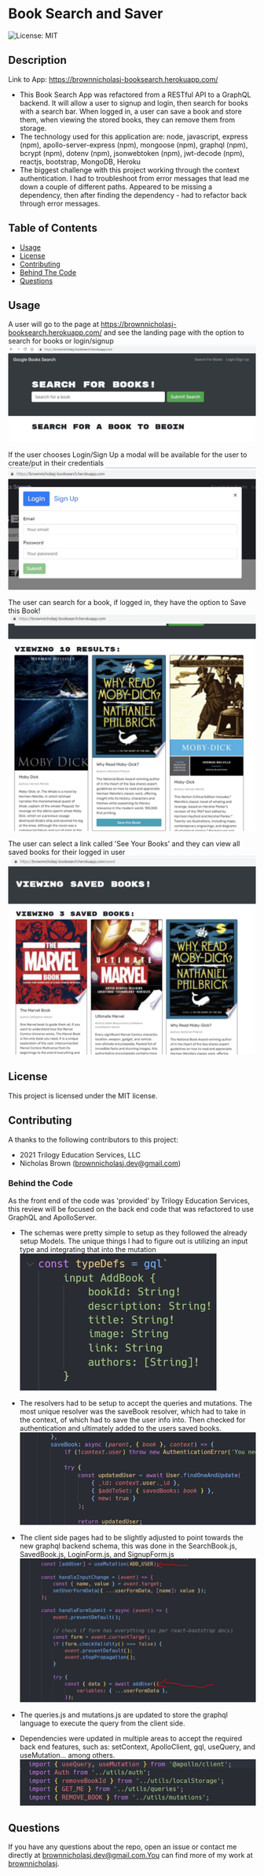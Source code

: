 # Book Search and Saver

![License: MIT](https://img.shields.io/badge/License-MIT-green)

## Description

Link to App: https://brownnicholasj-booksearch.herokuapp.com/

- This Book Search App was refactored from a RESTful API to a GraphQL backend.
  It will allow a user to signup and login, then search for books with a search
  bar. When logged in, a user can save a book and store them, when viewing the
  stored books, they can remove them from storage.
- The technology used for this application are: node, javascript, express (npm),
  apollo-server-express (npm), mongoose (npm), graphql (npm), bcrypt (npm),
  dotenv (npm), jsonwebtoken (npm), jwt-decode (npm), reactjs, bootstrap,
  MongoDB, Heroku
- The biggest challenge with this project working through the context
  authentication. I had to troubleshoot from error messages that lead me down a
  couple of different paths. Appeared to be missing a dependency, then after
  finding the dependency - had to refactor back through error messages.

## Table of Contents

- [Usage](#usage)
- [License](#license)
- [Contributing](#contributing)
- [Behind The Code](#behind-the-code)
- [Questions](#questions)

## Usage

A user will go to the page at https://brownnicholasj-booksearch.herokuapp.com/
and see the landing page with the option to search for books or login/signup
![usage001](./screenshots/usage001.jpg)

If the user chooses Login/Sign Up a modal will be available for the user to
create/put in their credentials ![usage002](./screenshots/usage002.jpg)

The user can search for a book, if logged in, they have the option to Save this
Book! ![usage003](./screenshots/usage003.jpg)

The user can select a link called 'See Your Books' and they can view all saved
books for their logged in user ![usage004](./screenshots/usage004.jpg)

## License

This project is licensed under the MIT license.

## Contributing

A thanks to the following contributors to this project:

- 2021 Trilogy Education Services, LLC
- Nicholas Brown (brownnicholasj.dev@gmail.com)

### Behind the Code

As the front end of the code was 'provided' by Trilogy Education Services, this
review will be focused on the back end code that was refactored to use GraphQL
and ApolloServer.

- The schemas were pretty simple to setup as they followed the already setup
  Models. The unique things I had to figure out is utilizing an input type and
  integrating that into the mutation ![btc001](./screenshots/btc001.jpg)

- The resolvers had to be setup to accept the queries and mutations. The most
  unique resolver was the saveBook resolver, which had to take in the context,
  of which had to save the user info into. Then checked for authentication and
  ultimately added to the users saved books. ![btc002](./screenshots/btc002.jpg)

- The client side pages had to be slightly adjusted to point towards the new
  graphql backend schema, this was done in the SearchBook.js, SavedBook.js,
  LoginForm.js, and SignupForm.js ![btc003](./screenshots/btc003.jpg)

- The queries.js and mutations.js are updated to store the graphql language to
  execute the query from the client side.

- Dependencies were updated in multiple areas to accept the required back end
  features, such as: setContext, ApolloClient, gql, useQuery, and useMutation...
  among others. ![btc004](./screenshots/btc004.jpg)

## Questions

If you have any questions about the repo, open an issue or contact me directly
at brownnicholasj.dev@gmail.com.You can find more of my work at
[brownnicholasj](https://github.com/brownnicholasj/).
